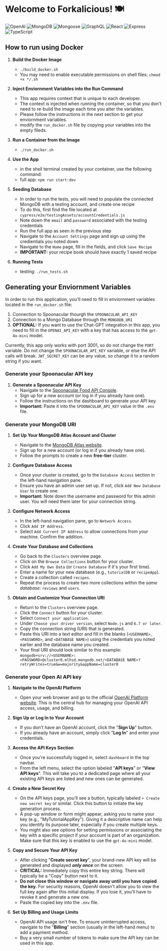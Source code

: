 <!-- prettier-ignore -->
# Welcome to Forkalicious! 🍽️

![OpenAI](https://img.shields.io/badge/ChatGPT-Integration-%2316A180?logo=openai) ![MongoDB](https://img.shields.io/badge/MongoDB-%23429E47?logo=mongoDB&logoColor=white) ![Mongoose](https://img.shields.io/badge/Mongoose-%23880000?logo=Mongoose&logoColor=white) ![GraphQL](https://img.shields.io/badge/GraphQL-%23F25CC0?logo=graphql) ![React](https://img.shields.io/badge/React-%2361DAFB?logo=react&logoColor=white) ![Express](https://img.shields.io/badge/Express-%23F0D951?logo=express&logoColor=black) ![TypeScript](https://img.shields.io/badge/TypeScript-%232D79C7?logo=typescript&logoColor=white)

## How to run using Docker

1.  **Build the Docker Image**
    * `./build_docker.sh`
    * You may need to enable executable permissions on shell files: `chmod +x */.sh`

2.  **Inject Enviornment Variables into the Run Command**
    * This app requires context that is unique to each developer. 
    * The context is injected when running the container, so that you don't need to re-build the image each time you alter the variables.
    * Please follow the instructions in the next section to get your enviornment variables.
    * modify the `run_docker.sh` file by copying your variables into the empty fileds.

3.  **Run a Container from the Image**
    * `./run_docker.sh`

4. **Use the App**
    * in the shell terminal created by your container, use the following command:
    * full app: `npm run start:dev`

5.  **Seeding Database**
    * In order to run the tests, you will need to populate the connected MongoDB with a testing account, and create one recipe
    * To do this, first find the file located at `cypress/e2e/testingAssets/accountCredentials.js`
    * Note down the `email` and `password` associated with the testing credentials
    * Run the full app as seen in the previous step 
    * Navigate to the `Account Settings` page and sign up using the credientials you noted down
    * Navigate to the `Home` page, fill in the fields, and click `Save Recipe`
    * **IMPORTANT:** your recipe book should have exactly 1 saved recipe

6.  **Running Tests**
    * testing: `./run_tests.sh`

## Generating your Enviornment Variables
In order to run this application, you'll need to fill in enviornment variables located in the `run_docker.sh` file:

1.  Connection to Spoonacular thourgh the `SPOONACULAR_API_KEY` 
2.  Connection to a Mongo Database through the `MONGODB_URI`
3.  **OPTIONAL:** If you want to use the Chat-GPT integration in this app, you need to fill in the `OPENAI_API_KEY` with a key that has access to the `gpt-4o-mini` model.

Currently, this app only works with port 3001, so do not change the `PORT` variable. Do not change the `SPOONACULAR_API_KEY` variable, or else the API calls will break. `JWT_SECRET_KEY` can be any value, so change it to a random string if you want.

### Generate your Spoonacular API key

1.  **Generate a Spoonacular API Key**
    * Navigate to the [Spoonacular Food API Console](https://spoonacular.com/food-api/console#Dashboard).
    * Sign up for a new account (or log in if you already have one).
    * Follow the instructions on the dashboard to generate your API key.
    * **Important:** Paste it into the `SPOONACULAR_API_KEY` value in the `.env` file.

### Generate your MongoDB URI

1.  **Set Up Your MongoDB Atlas Account and Cluster**
    * Navigate to the [MongoDB Atlas website](https://account.mongodb.com/account/login).
    * Sign up for a new account (or log in if you already have one).
    * Follow the prompts to create a new **free-tier** cluster.

2.  **Configure Database Access**
    * Once your cluster is created, go to the `Database Access` section in the left-hand navigation pane.
    * Ensure you have an admin user set up. If not, click `Add New Database User` to create one.
    * **Important:** Note down the username and password for this admin user. You will need them later for your connection string.

3.  **Configure Network Access**
    * In the left-hand navigation pane, go to `Network Access`.
    * Click `Add IP Address`.
    * Select `Add Current IP Address` to allow connections from your machine. Confirm the addition.

4.  **Create Your Database and Collections**
    * Go back to the `Clusters` overview page.
    * Click on the `Browse Collections` button for your cluster.
    * Click `Add My Own Data` (or `Create Database` if it's your first time).
    * Enter a name for your new database (e.g., `tutorialDB` or `recipeApp`).
    * Create a collection called `recipes`.
    * Repeat the process to create two more collections within the *same database*: `reviews` and `users`.

5.  **Obtain and Customize Your Connection URI**
    * Return to the `Clusters` overview page.
    * Click the `Connect` button for your cluster.
    * Select `Connect your application`.
    * Under `Choose your driver version`, select `Node.js` and `6.7 or later`.
    * Copy the connection string (URI) that is generated.
    * Paste this URI into a text editor and fill in the blanks (`<USERNAME>`, `<PASSWORD>`, and `<DATABASE NAME>`) using the credentials you noted earlier and the database name you created.
    * Your final URI should look similar to this example: `mongodb+srv://<USERNAME>:<PASSWORD>@cluster0.mlhsd.mongodb.net/<DATABASE NAME>?retryWrites=true&w=majority&appName=cluster0`

### Generate your Open AI API key

1.  **Navigate to the OpenAI Platform**
    * Open your web browser and go to the official [OpenAI Platform website](https://platform.openai.com/). This is the central hub for managing your OpenAI API access, usage, and billing.

2.  **Sign Up or Log In to Your Account**
    * If you don't have an OpenAI account, click the "**Sign Up**" button.
    * If you already have an account, simply click "**Log In**" and enter your credentials.

3.  **Access the API Keys Section**
    * Once you're successfully logged in, select `dashboard` in the top navbar.
    * From the left menu, select the option labeled "**API keys**" or "**View API keys**". This will take you to a dedicated page where all your existing API keys are listed and new ones can be generated.

4.  **Create a New Secret Key**
    * On the API keys page, you'll see a button, typically labeled `+ Create new secret key` or similar. Click this button to initiate the key generation process.
    * A pop-up window or form might appear, asking you to name your key (e.g., "MyTutorialAppKey"). Giving it a descriptive name can help you identify its purpose later, especially if you create multiple keys.
    * You might also see options for setting permissions or associating the key with a specific project if your account is part of an organization. Make sure that this key is enabled to use the `gpt-4o-mini` model.

5.  **Copy and Secure Your API Key**
    * After clicking "**Create secret key**", your brand-new API key will be generated and displayed ***only once*** on the screen.
    * **CRITICAL:** Immediately copy this entire key string. There will typically be a "Copy" button next to it.
    * **Do not close this window or navigate away until you have copied the key.** For security reasons, OpenAI doesn't allow you to view the full key again after this initial display. If you lose it, you'll have to revoke it and generate a new one.
    * Paste the copied key into the `.env` file.

6.  **Set Up Billing and Usage Limits**
    * OpenAI API usage isn't free. To ensure uninterrupted access, navigate to the "**Billing**" section (usually in the left-hand menu) to add a payment method.
    * Buy a very small number of tokens to make sure the API key can be used in this app.
